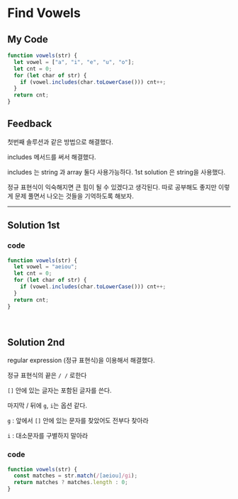 # Find Vowels

## My Code

```javascript
function vowels(str) {
  let vowel = ["a", "i", "e", "u", "o"];
  let cnt = 0;
  for (let char of str) {
    if (vowel.includes(char.toLowerCase())) cnt++;
  }
  return cnt;
}
```

## Feedback

첫번째 솔루션과 같은 방법으로 해결했다.

includes 메서드를 써서 해결했다.

includes 는 string 과 array 둘다 사용가능하다. 1st solution 은 string을 사용했다.

정규 표현식이 익숙해지면 큰 힘이 될 수 있겠다고 생각된다. 따로 공부해도 좋지만 이렇게 문제 풀면서 나오는 것들을 기억하도록 해보자.

---

## Solution 1st

### code

```javascript
function vowels(str) {
  let vowel = "aeiou";
  let cnt = 0;
  for (let char of str) {
    if (vowel.includes(char.toLowerCase())) cnt++;
  }
  return cnt;
}
```

</br>

## Solution 2nd

regular expression (정규 표현식)을 이용해서 해결했다.

정규 표현식의 끝은 `/ /` 로한다

`[]` 안에 있는 글자는 포함된 글자를 쓴다.

마지막 / 뒤에 `g`, `i`는 옵션 같다.

`g` : 앞에서 `[]` 안에 있는 문자를 찾았어도 전부다 찾아라

`i` : 대소문자를 구별하지 말아라

### code

```javascript
function vowels(str) {
  const matches = str.match(/[aeiou]/gi);
  return matches ? matches.length : 0;
}
```
